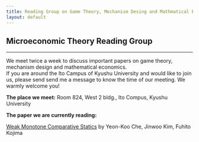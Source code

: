 ```yaml
---
title: Reading Group on Game Theory, Mechanism Desing and Mathmatical Economics
layout: default
---
```

## Microeconomic Theory Reading Group

<hr>

We meet twice a week to discuss important papers on game theory, mechanism design and mathematical economics.  
If you are around the Ito Campus of Kyushu University and would like to join us, please send send me a message to know the time of our meeting. We warmly welcome you!

**The place we meet:** Room 824, West 2 bldg., Ito Compus, Kyushu University

**The paper we are currently reading:**

[Weak Monotone Comparative Statics](https://arxiv.org/pdf/1911.06442) by Yeon-Koo Che, Jinwoo Kim, Fuhito Kojima